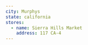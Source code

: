 ```yaml
---
city: Murphys
state: california
stores:
  - name: Sierra Hills Market
    address: 117 CA-4
---
```

